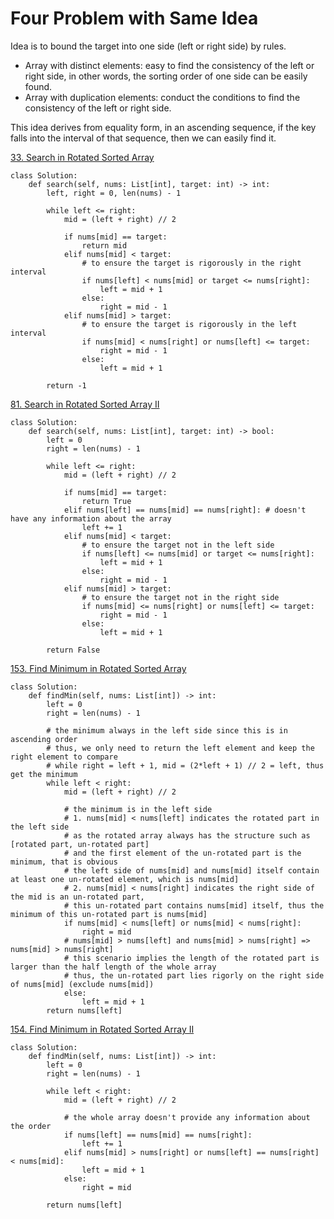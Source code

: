 # Four Problem with Same Idea

Idea is to bound the target into one side (left or right side) by rules. 

+ Array with distinct elements: easy to find the consistency of the left or right side, in other words, the sorting order of one side can be easily found.
+ Array with duplication elements: conduct the conditions to find the consistency of the left or right side.

This idea derives from equality form, in an ascending sequence, if the key falls into the interval of that sequence, then we can easily find it.

[33. Search in Rotated Sorted Array](https://leetcode.com/problems/search-in-rotated-sorted-arra)

```
class Solution:
    def search(self, nums: List[int], target: int) -> int:
        left, right = 0, len(nums) - 1

        while left <= right:
            mid = (left + right) // 2

            if nums[mid] == target:
                return mid
            elif nums[mid] < target:
                # to ensure the target is rigorously in the right interval
                if nums[left] < nums[mid] or target <= nums[right]:
                    left = mid + 1
                else:
                    right = mid - 1
            elif nums[mid] > target:
                # to ensure the target is rigorously in the left interval
                if nums[mid] < nums[right] or nums[left] <= target:
                    right = mid - 1
                else:
                    left = mid + 1

        return -1
```

[81. Search in Rotated Sorted Array II](https://leetcode.com/problems/search-in-rotated-sorted-array-ii)

```
class Solution:
    def search(self, nums: List[int], target: int) -> bool:
        left = 0
        right = len(nums) - 1

        while left <= right:
            mid = (left + right) // 2

            if nums[mid] == target:
                return True
            elif nums[left] == nums[mid] == nums[right]: # doesn't have any information about the array
                left += 1
            elif nums[mid] < target:
                # to ensure the target not in the left side
                if nums[left] <= nums[mid] or target <= nums[right]:
                    left = mid + 1
                else:
                    right = mid - 1
            elif nums[mid] > target:
                # to ensure the target not in the right side
                if nums[mid] <= nums[right] or nums[left] <= target:
                    right = mid - 1
                else:
                    left = mid + 1

        return False
```

[153. Find Minimum in Rotated Sorted Array](https://leetcode.com/problems/find-minimum-in-rotated-sorted-arra)

```
class Solution:
    def findMin(self, nums: List[int]) -> int:
        left = 0
        right = len(nums) - 1

        # the minimum always in the left side since this is in ascending order
        # thus, we only need to return the left element and keep the right element to compare
        # while right = left + 1, mid = (2*left + 1) // 2 = left, thus get the minimum
        while left < right: 
            mid = (left + right) // 2

            # the minimum is in the left side
            # 1. nums[mid] < nums[left] indicates the rotated part in the left side
            # as the rotated array always has the structure such as [rotated part, un-rotated part]
            # and the first element of the un-rotated part is the minimum, that is obvious
            # the left side of nums[mid] and nums[mid] itself contain at least one un-rotated element, which is nums[mid]
            # 2. nums[mid] < nums[right] indicates the right side of the mid is an un-rotated part,
            # this un-rotated part contains nums[mid] itself, thus the minimum of this un-rotated part is nums[mid] 
            if nums[mid] < nums[left] or nums[mid] < nums[right]:
                right = mid 
            # nums[mid] > nums[left] and nums[mid] > nums[right] => nums[mid] > nums[right]
            # this scenario implies the length of the rotated part is larger than the half length of the whole array 
            # thus, the un-rotated part lies rigorly on the right side of nums[mid] (exclude nums[mid])
            else: 
                left = mid + 1
        return nums[left]
```

[154. Find Minimum in Rotated Sorted Array II](https://leetcode.com/problems/find-minimum-in-rotated-sorted-array-ii)

```
class Solution:
    def findMin(self, nums: List[int]) -> int:
        left = 0
        right = len(nums) - 1

        while left < right:
            mid = (left + right) // 2

            # the whole array doesn't provide any information about the order
            if nums[left] == nums[mid] == nums[right]:
                left += 1
            elif nums[mid] > nums[right] or nums[left] == nums[right] < nums[mid]:
                left = mid + 1
            else:
                right = mid

        return nums[left]
```